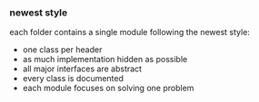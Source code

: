 ﻿### newest style

each folder contains a single module following the newest style:

- one class per header
- as much implementation hidden as possible
- all major interfaces are abstract
- every class is documented
- each module focuses on solving one problem


